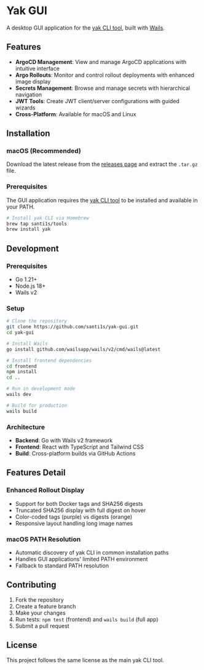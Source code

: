 # Yak GUI

A desktop GUI application for the [yak CLI tool](https://github.com/santi1s/yak), built with [Wails](https://wails.io/).

## Features

- **ArgoCD Management**: View and manage ArgoCD applications with intuitive interface
- **Argo Rollouts**: Monitor and control rollout deployments with enhanced image display
- **Secrets Management**: Browse and manage secrets with hierarchical navigation
- **JWT Tools**: Create JWT client/server configurations with guided wizards
- **Cross-Platform**: Available for macOS and Linux

## Installation

### macOS (Recommended)

Download the latest release from the [releases page](https://github.com/santi1s/yak-gui/releases) and extract the `.tar.gz` file.

### Prerequisites

The GUI application requires the [yak CLI tool](https://github.com/santi1s/yak) to be installed and available in your PATH.

```bash
# Install yak CLI via Homebrew
brew tap santi1s/tools
brew install yak
```

## Development

### Prerequisites

- Go 1.21+
- Node.js 18+
- Wails v2

### Setup

```bash
# Clone the repository
git clone https://github.com/santi1s/yak-gui.git
cd yak-gui

# Install Wails
go install github.com/wailsapp/wails/v2/cmd/wails@latest

# Install frontend dependencies
cd frontend
npm install
cd ..

# Run in development mode
wails dev

# Build for production
wails build
```

### Architecture

- **Backend**: Go with Wails v2 framework
- **Frontend**: React with TypeScript and Tailwind CSS
- **Build**: Cross-platform builds via GitHub Actions

## Features Detail

### Enhanced Rollout Display
- Support for both Docker tags and SHA256 digests
- Truncated SHA256 display with full digest on hover
- Color-coded tags (purple) vs digests (orange)
- Responsive layout handling long image names

### macOS PATH Resolution
- Automatic discovery of yak CLI in common installation paths
- Handles GUI applications' limited PATH environment
- Fallback to standard PATH resolution

## Contributing

1. Fork the repository
2. Create a feature branch
3. Make your changes
4. Run tests: `npm test` (frontend) and `wails build` (full app)
5. Submit a pull request

## License

This project follows the same license as the main yak CLI tool.